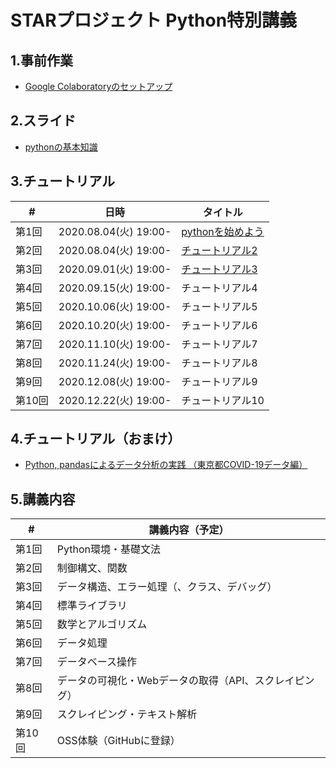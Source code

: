 # STARプロジェクト Python特別講義

## 1.事前作業

* [Google Colaboratoryのセットアップ](https://docs.google.com/document/d/1h8TP7jKYKsaW2OQIae8uzzL6I0oyRbbxQUZZO-hEkgw)<br>

## 2.スライド

* [pythonの基本知識](https://gitpitch.com/abenben/starproject-python/master?p=slide01-base)

## 3.チュートリアル

|#|日時|タイトル|
|---|---|---|
|第1回|2020.08.04(火) 19:00-|[pythonを始めよう](tutorial02.ipynb)|
|第2回|2020.08.04(火) 19:00-|[チュートリアル2](tutorial03.ipynb)|
|第3回|2020.09.01(火) 19:00-|[チュートリアル3](tutorial04.ipynb)|
|第4回|2020.09.15(火) 19:00-|チュートリアル4|
|第5回|2020.10.06(火) 19:00-|チュートリアル5|
|第6回|2020.10.20(火) 19:00-|チュートリアル6|
|第7回|2020.11.10(火) 19:00-|チュートリアル7|
|第8回|2020.11.24(火) 19:00-|チュートリアル8|
|第9回|2020.12.08(火) 19:00-|チュートリアル9|
|第10回|2020.12.22(火) 19:00-|チュートリアル10|

## 4.チュートリアル（おまけ）

* [Python, pandasによるデータ分析の実践 （東京都COVID-19データ編）](tutorial99_covid19opendata.ipynb)

## 5.講義内容

|#|講義内容（予定）|
|---|---|
|第1回|Python環境・基礎文法
|第2回|制御構文、関数
|第3回|データ構造、エラー処理（、クラス、デバッグ）
|第4回|標準ライブラリ
|第5回|数学とアルゴリズム
|第6回|データ処理
|第7回|データベース操作
|第8回|データの可視化・Webデータの取得（API、スクレイピング）
|第9回|スクレイピング・テキスト解析
|第10回|OSS体験（GitHubに登録）
